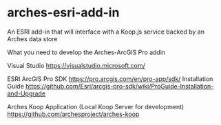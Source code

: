 # arches-esri-add-in
An ESRI add-in that will interface with a Koop.js service backed by an Arches data store

What you need to develop the Arches-ArcGIS Pro addin

Visual Studio
https://visualstudio.microsoft.com/

ESRI ArcGIS Pro SDK
https://pro.arcgis.com/en/pro-app/sdk/
Installation Guide
https://github.com/Esri/arcgis-pro-sdk/wiki/ProGuide-Installation-and-Upgrade

Arches Koop Application (Local Koop Server for development)
https://github.com/archesproject/arches-koop
